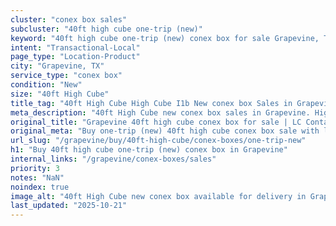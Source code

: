 ```yaml
---
cluster: "conex box sales"
subcluster: "40ft high cube one-trip (new)"
keyword: "40ft high cube one-trip (new) conex box for sale Grapevine, TX"
intent: "Transactional-Local"
page_type: "Location-Product"
city: "Grapevine, TX"
service_type: "conex box"
condition: "New"
size: "40ft High Cube"
title_tag: "40ft High Cube High Cube I1b New conex box Sales in Grapevine | LC Container"
meta_description: "40ft High Cube new conex box sales in Grapevine. High cube containers with extra height. Fast delivery, competitive pricing. Serving conex boxes area. Quote ID: EM9. Call (214) 524-4168 for your free quote today."
original_title: "Grapevine 40ft high cube conex box for sale | LC Container"
original_meta: "Buy one-trip (new) 40ft high cube conex box sale with local delivery in Grapevine, TX. LC Container — local Since 2003. Request a fast quote today."
url_slug: "/grapevine/buy/40ft-high-cube/conex-boxes/one-trip-new"
h1: "Buy 40ft high cube one-trip (new) conex box in Grapevine"
internal_links: "/grapevine/conex-boxes/sales"
priority: 3
notes: "NaN"
noindex: true
image_alt: "40ft High Cube new conex box available for delivery in Grapevine"
last_updated: "2025-10-21"
---
```


<!-- TODO: Add unique city/inventory copy, images, and internal links here. -->
